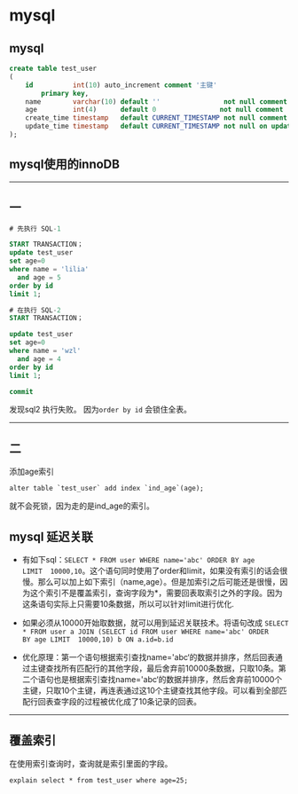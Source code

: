 # mysql


## mysql 


```sql
create table test_user
(
    id          int(10) auto_increment comment '主键'
        primary key,
    name        varchar(10) default ''                not null comment '姓名',
    age         int(4)      default 0                not null comment '年纪',
    create_time timestamp   default CURRENT_TIMESTAMP not null comment '创建时间',
    update_time timestamp   default CURRENT_TIMESTAMP not null on update CURRENT_TIMESTAMP comment '更新时间'
);
```
##  mysql使用的innoDB

---
 ## 一

```sql
# 先执行 SQL-1

START TRANSACTION；
update test_user
set age=0
where name = 'lilia'
  and age = 5
order by id
limit 1;

```
```sql
# 在执行 SQL-2
START TRANSACTION；

update test_user
set age=0
where name = 'wzl'
  and age = 4
order by id
limit 1;

commit
```
发现sql2 执行失败。 因为`order by id` 会锁住全表。

----

## 二

添加age索引
```
alter table `test_user` add index `ind_age`(age);
```

就不会死锁，因为走的是ind_age的索引。






## mysql 延迟关联


 * 有如下sql：`SELECT * FROM user WHERE name='abc' ORDER BY age LIMIT  10000,10`。这个语句同时使用了order和limit，如果没有索引的话会很慢。那么可以加上如下索引（name,age）。但是加索引之后可能还是很慢，因为这个索引不是覆盖索引，查询字段为*，需要回表取索引之外的字段。因为这条语句实际上只需要10条数据，所以可以针对limit进行优化.


* 如果必须从10000开始取数据，就可以用到延迟关联技术。将语句改成
`SELECT * FROM user a JOIN (SELECT id FROM user WHERE name='abc' ORDER BY age LIMIT  10000,10) b ON a.id=b.id`

* 优化原理：第一个语句根据索引查找name='abc‘的数据并排序，然后回表通过主键查找所有匹配行的其他字段，最后舍弃前10000条数据，只取10条。第二个语句也是根据索引查找name='abc‘的数据并排序，然后舍弃前10000个主键，只取10个主键，再连表通过这10个主键查找其他字段。可以看到全部匹配行回表查字段的过程被优化成了10条记录的回表。
--------------------- 

## 覆盖索引

在使用索引查询时，查询就是索引里面的字段。

`explain select * from test_user where age=25;`






